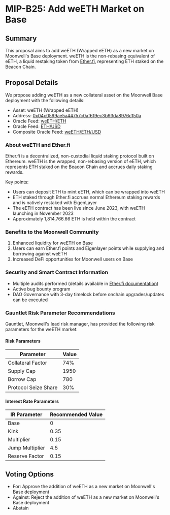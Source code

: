 # MIP-B25: Add weETH Market on Base

## Summary

This proposal aims to add weETH (Wrapped eETH) as a new market on Moonwell's
Base deployment. weETH is the non-rebasing equivalent of eETH, a liquid
restaking token from [Ether.fi](https://ether.fi), representing ETH staked on
the Beacon Chain.

## Proposal Details

We propose adding weETH as a new collateral asset on the Moonwell Base
deployment with the following details:

- Asset: weETH (Wrapped eETH)
- Address:
  [0x04c0599ae5a44757c0af6f9ec3b93da8976c150a](https://basescan.org/address/0x04c0599ae5a44757c0af6f9ec3b93da8976c150a#code)
- Oracle Feed:
  [weETH/ETH](https://basescan.org/address/0xFC1415403EbB0c693f9a7844b92aD2Ff24775C65)
- Oracle Feed:
  [ETH/USD](https://basescan.org/address/0x71041dddad3595F9CEd3DcCFBe3D1F4b0a16Bb70)
- Composite Oracle Feed:
  [weETH/ETH/USD](https://basescan.org/address/0xe44b816FE6bc5047C22b9fA5e4D4c5c9747476b3)

### About weETH and Ether.fi

Ether.fi is a decentralized, non-custodial liquid staking protocol built on
Ethereum. weETH is the wrapped, non-rebasing version of eETH, which represents
ETH staked on the Beacon Chain and accrues daily staking rewards.

Key points:

- Users can deposit ETH to mint eETH, which can be wrapped into weETH
- ETH staked through Ether.fi accrues normal Ethereum staking rewards and is
  natively restaked with EigenLayer
- The eETH contract has been live since June 2023, with weETH launching in
  November 2023
- Approximately 1,814,766.66 ETH is held within the contract

### Benefits to the Moonwell Community

1. Enhanced liquidity for weETH on Base
2. Users can earn Ether.fi points and Eigenlayer points while supplying and
   borrowing against weETH
3. Increased DeFi opportunities for Moonwell users on Base

### Security and Smart Contract Information

- Multiple audits performed (details available in
  [Ether.fi documentation](https://etherfi.gitbook.io/etherfi))
- Active bug bounty program
- DAO Governance with 3-day timelock before onchain upgrades/updates can be
  executed

### Gauntlet Risk Parameter Recommendations

Gauntlet, Moonwell's lead risk manager, has provided the following risk
parameters for the weETH market:

#### Risk Parameters

| Parameter            | Value |
| -------------------- | ----- |
| Collateral Factor    | 74%   |
| Supply Cap           | 1950  |
| Borrow Cap           | 780   |
| Protocol Seize Share | 30%   |

#### Interest Rate Parameters

| IR Parameter    | Recommended Value |
| --------------- | ----------------- |
| Base            | 0                 |
| Kink            | 0.35              |
| Multiplier      | 0.15              |
| Jump Multiplier | 4.5               |
| Reserve Factor  | 0.15              |

## Voting Options

- For: Approve the addition of weETH as a new market on Moonwell's Base
  deployment
- Against: Reject the addition of weETH as a new market on Moonwell's Base
  deployment
- Abstain
